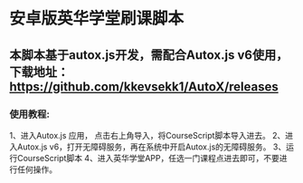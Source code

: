 # 安卓版英华学堂刷课脚本

## 本脚本基于autox.js开发，需配合Autox.js v6使用，下载地址：https://github.com/kkevsekk1/AutoX/releases

### 使用教程:
1、进入Autox.js 应用， 点击右上角导入，将CourseScript脚本导入进去。
2、进入Autox.js v6，打开无障碍服务，再在系统中开启Autox.js的无障碍服务。
3、运行CourseScript脚本
4、进入英华学堂APP，任选一门课程点进去即可，不要进行任何操作。

